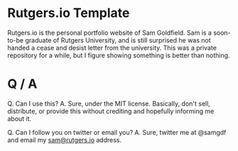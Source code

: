 # Rutgers.io Template #

Rutgers.io is the personal portfolio website of Sam Goldfield. Sam is a soon-to-be graduate of Rutgers University, and is still surprised he was not handed a cease and desist letter from the university. This was a private repository for a while, but I figure showing something is better than nothing.

# Q / A #

Q. Can I use this?
A. Sure, under the MIT license. Basically, don't sell, distribute, or provide this without crediting and hopefully informing me about it.

Q. Can I follow you on twitter or email you?
A. Sure, twitter me at @samgdf and email my sam@rutgers.io address.
